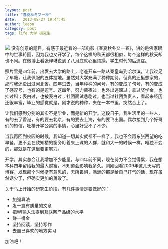 ```yaml
---
layout: post
title: "春夏秋冬又一秋"
date:   2013-08-27 19:44:45
author: leeon
category: post
tags: life 大学 研究生
---
```


<img src="{{ site.cdn }}/img/2013/kaixue.png">
<!-- break -->
没有创意的题目，有感于最近看的一部电影《春夏秋冬又一春》，讲的是佛家眼中的世事轮回，因为我也又开学了，每个这样的秋天都很相似，每个这样的秋天却也不同。在微博上看张梓琳说到了八月底就心里烦躁，学生时代的后遗症。

照片里是四年前，出发去大学的路上，老爸开车一路从秦皇岛到哈尔滨，让我过足了车瘾，让我佩服的五体投地。虽然对大学充满了种种期待，但真的还挺想家的，那时我还没出过河北省。四年过去，当年种种的问号，有的变成了句号，有的变成了感叹号，也有的是逗号。这四年，努力熬夜过，也外出逃课过；拿过奖学金，也挂过科；表白过，也被表白过；社团面试悲剧过，也当过社团负责人，看起来经历还很丰富，毕业的感觉就是，刚才说的种种，夹在一本书里，突然合上了。

让我们感到分别的其实不是毕业，而是新的开学。这段日子，我生活里的一些人，有的去了香港，有的要去北京，有的要去上海，有的要飞出国。偶尔接到几个好哥们的短信，吐槽开学公寓的事情，心里好受不了不少。

当我再回到校园的时候，我知道一切其实就都不一样了，我也不会再东张西望的吃早餐，更不会在致知楼的窗旁盯着来上课的人群，就和大一的时候一样。唯独不变的，那就是在这里要更努力。

开学，其实总会让我增加不少能量，与四年前不同，现在努力不会觉得累，我在想本科四年留给我的最大财富，不知道会影响我多久。刚刚回看2009年这几天写的博客，发现那个时候挺有意思的，无所畏惧，满满的都是给自己打气的话，现在虽然话少了，但确实更加的勇敢了。

关于马上开始的研究生阶段，有几件事情是要做好的：

+ 加强算法
+ 发一篇有质量的文章
+ 把WI输入法提到互联网产品级的水平
+ 赚一桶金
+ 坚持阅读，坚持写作
+ 去自己喜欢的地方实习

加油吧！
